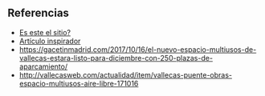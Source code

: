 ## Referencias

- [Es este el sitio?](https://www.google.es/maps/@40.3883322,-3.6523621,3a,75y,11.33h,73.96t/data=!3m6!1e1!3m4!1sPfcmKNo3CCgX0abF5WSBOg!2e0!7i13312!8i6656?hl=es)
- [Artículo inspirador](http://www.enbicipormadrid.es/2017/12/el-nuevo-aparcamiento-atractorio-en.html)
- https://gacetinmadrid.com/2017/10/16/el-nuevo-espacio-multiusos-de-vallecas-estara-listo-para-diciembre-con-250-plazas-de-aparcamiento/
- http://vallecasweb.com/actualidad/item/vallecas-puente-obras-espacio-multiusos-aire-libre-171016
